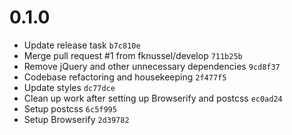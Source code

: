 
# 0.1.0

- Update release task `b7c810e`
- Merge pull request #1 from fknussel/develop `711b25b`
- Remove jQuery and other unnecessary dependencies `9cd8f37`
- Codebase refactoring and housekeeping `2f477f5`
- Update styles `dc77dce`
- Clean up work after setting up Browserify and postcss `ec0ad24`
- Setup postcss `6c5f995`
- Setup Browserify `2d39782`
